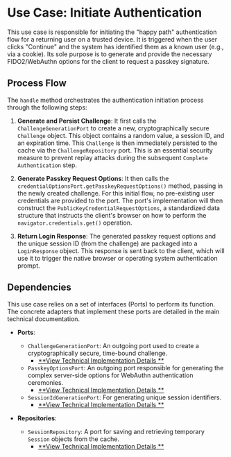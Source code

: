 # Use Case: Initiate Authentication

This use case is responsible for initiating the "happy path" authentication flow for a returning user on a trusted
device. It is triggered when the user clicks "Continue" and the system has identified them as a known user (e.g., via a
cookie). Its sole purpose is to generate and provide the necessary FIDO2/WebAuthn options for the client to request a
passkey signature.

## Process Flow

The `handle` method orchestrates the authentication initiation process through the following steps:

1. **Generate and Persist Challenge**: It first calls the `ChallengeGenerationPort` to create a new, cryptographically
   secure `Challenge` object. This object contains a random value, a session ID, and an expiration time. This
   `Challenge` is then immediately persisted to the cache via the `ChallengeRepository` port. This is an essential
   security measure to prevent replay attacks during the subsequent `Complete Authentication` step.

2. **Generate Passkey Request Options**: It then calls the `credentialOptionsPort.getPasskeyRequestOptions()` method,
   passing in the newly created challenge. For this initial flow, no pre-existing user credentials are provided to the
   port. The port's implementation will then construct the `PublicKeyCredentialRequestOptions`, a standardized data
   structure that instructs the client's browser on how to perform the `navigator.credentials.get()` operation.

3. **Return Login Response**: The generated passkey request options and the unique session ID (from the challenge) are
   packaged into a `LoginResponse` object. This response is sent back to the client, which will use it to trigger the
   native browser or operating system authentication prompt.

## Dependencies

This use case relies on a set of interfaces (Ports) to perform its function. The concrete adapters that implement these
ports are detailed in the main technical documentation.

* **Ports**:
    * `ChallengeGenerationPort`: An outgoing port used to create a cryptographically secure, time-bound challenge.
        * [**View Technical Implementation Details
          **](https://github.com/BankApp-project/auth/wiki/Implementation-Details#challenge-generation-and-caching)
    * `PasskeyOptionsPort`: An outgoing port responsible for generating the complex server-side options for WebAuthn
      authentication ceremonies.
        * [**View Technical Implementation Details
          **](https://github.com/BankApp-project/auth/wiki/Implementation-Details#passkey-options-generation)
    * `SessionIdGenerationPort`: For generating unique session identifiers.
        * [**View Technical Implementation Details
          **](https://github.com/BankApp-project/auth/wiki/Implementation-Details#challenge-generation-and-caching)

* **Repositories**:
    * `SessionRepository`: A port for saving and retrieving temporary `Session` objects from the cache.
        * [**View Technical Implementation Details
          **](https://github.com/BankApp-project/auth/wiki/Implementation-Details#challenge-generation-and-caching)
